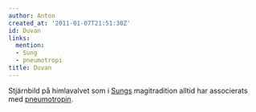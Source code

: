 ```yaml
---
author: Anton
created_at: '2011-01-07T21:51:30Z'
id: Duvan
links:
  mention:
  - Sung
  - pneumotropi
title: Duvan
---
```


Stjärnbild på himlavalvet som i [Sungs] magitradition alltid har associerats med [pneumotropin].

  [Sungs]: Sung
  [pneumotropin]: pneumotropi

